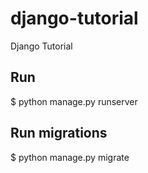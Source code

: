 # django-tutorial

Django Tutorial
## Run

$ python manage.py runserver

## Run migrations

$ python manage.py migrate
